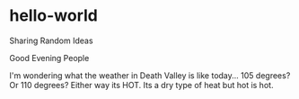 # hello-world
Sharing Random Ideas

Good Evening People

I'm wondering what the weather in Death Valley is like today...
105 degrees? Or 110 degrees?
Either way its HOT. Its a dry type of heat but hot is hot. 
